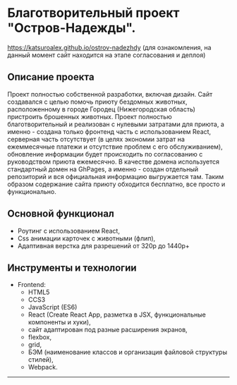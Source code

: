 # Благотворительный проект "Остров-Надежды". 
https://katsuroalex.github.io/ostrov-nadezhdy (для ознакомления, на данный момент сайт находится на этапе согласования и деплоя)

## Описание проекта
Проект полностью собственной разработки, включая дизайн. Сайт создавался с целью помочь приюту бездомных животных, расположенному в городе Городец (Нижегородская область) пристроить брошенных животных. Проект полностью благотворительный и реализован с нулевыми затратами для приюта, а именно - создана только фронтенд часть с использованием React, серверная часть отсутствует (в целях экономии затрат на ежеммесячные платежи и отсутствие проблем с его обслуживанием), обновление информации будет происходить по согласованию с руководством приюта ежемесячно. В качестве домена используется стандартный домен на GhPages, а именно - создан отдельный репозиторий и вся официальная информацию выгружается там. Таким образом содержание сайта приюту обходится бесплатно, все просто и функционально.

## Основной функционал
* Роутинг с использованием React,
* Css анимации карточек с животными (флип),
* Адаптивная верстка для разрешений от 320p до 1440p+

## Инструменты и технологии
- Frontend:
    - HTML5
    - CCS3
    - JavaScript (ES6)
    - React (Create React App, разметка в JSX, функциональные компоненты и хуки),
    - сайт адаптирован под разные расширения экранов,
    - flexbox,
    - grid,
    - БЭМ (наименование классов и организация файловой структуры стилей),
    - Webpack.
----------------